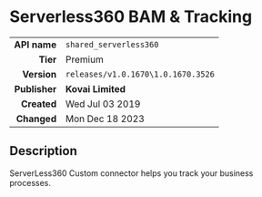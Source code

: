 # Serverless360 BAM & Tracking
| | |
|-:|-|
|**API name**|`shared_serverless360`|
|**Tier**|Premium|
|**Version**|`releases/v1.0.1670\1.0.1670.3526`|
|**Publisher**|**Kovai Limited**|
|**Created**|Wed Jul 03 2019|
|**Changed**|Mon Dec 18 2023|

## Description
ServerLess360 Custom connector helps you track your business processes.
